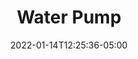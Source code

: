 ---
title: "Water Pump"
date: 2022-01-14T12:25:36-05:00
description: ""
categories: ["Projects"]
displayInMenu: false
displayInList: true
draft: true
dropCap: false
resources:
- name: featuredImage
  src: "images/PXL_20210517_205342936.jpg"
---
